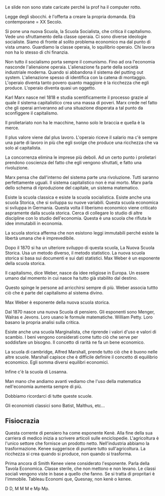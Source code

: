 Le slide non sono state caricate perché la prof ha il computer rotto.

Legge degli sbocchi. è l'offerta a creare la propria domanda. Età contemporane = XX Secolo. 

Si pone una nuova Scuola, la Scuola Socialista, che critica il capitalismo. Vede uno sfruttamento della classe operaia. Ci sono diverse ideologie socialiste. Siamo di fronte al solito problema economico ma dal punto di vista umano. Guardiamo la classe operaia, lo squilibrio operaio. Chi lavora non ha lo stesso di chi finanzia.

Non tutto il socialismo porta sempre il comunismo. Fino ad ora l'economia nasconde l'alienaione operaia. L'alienazione fa parte della società industriale moderna. Quando si abbandona il sistema del putting out system. L'alienazione spesso di identifica con la catena di montaggio. L'operaio diventa tanto povero quanto maggiore è la ricchezza che egli produce. L'operaio diventa quasi un oggetto. 

Karl Marx nasce nel 1818 e studia scentificamente il processo grazie al quale il sistema capitalistico crea una massa di poveri. Marx crede nel fatto che gli operai arriveranno ad una situazione disperata a tal punto da sconfiggere il capitalismo. 

Il prolietariato non ha le macchine, hanno solo le braccia e quella è la merce.

Il plus valore viene dal plus lavoro. L'operaio riceve il salario ma c'è sempre una parte di lavoro in più che egli svolge che produce una ricchezza che va solo al capitalista. 

La concorrenza elimina le imprese più deboli. Ad un certo punto i prolietari prendono coscienza del fatto che egli vengono sfruttati, e fatto una rivoluzione. 

Marx pensa che dall'interno del sistema parte una rivoluzione. Tutti saranno perfettamente uguali. Il sistema capitalistico non è mai morto. 
Marx parla dello schema di riproduzione del capitale, un sistema matematico. 

Esiste la scuola classica e esiste la scuola socialistica. Esiste anche una scuola Storica, che si sviluppa su nuove variabili. Questa scuola economica si sviluppa in Germania. Questa volta il liberismo economico viene criticato aspramente dalla scuola storica. Cerca di collegare lo studio di altre discipline con lo studio dell'economia. Questa è una scuola che rifiuta le idee immutabili in economia. 

La scuola storica afferma che non esistono leggi immutabili perché esiste la libertà umana che è imprevedibile. 

Dopo il 1870 si ha un ulteriore sviluppo di questa scuola, La Nuova Scuola Storica. Usa un metodo diverso, il metodo statistico. La nuova scuola storica si basa sui documenti e sui dati statistici. Max Weber è un esponente della scuola storica. 

Il capitalismo, dice Weber, nasce da idee religiose in Europa. Un essere umano dal momento in cui nasce ha tutto già stabilito dal destino. 

Questo spinge le persone ad arricchirsi sempre di più. Weber associa tuttto ciò che è parte del capitalismo al sistema divino. 

Max Weber è esponente della nuova scuola storica. 

Dal 1870 nasce una nuova Scuola di pensiero. Gli esponenti sono Menger, Walras e Jevons. Loro usano le formule matematiche. William Petty. Loro basano la propria analisi sulla critica. 

Esiste anche una scuola Marginalista, che riprende i valori d'uso e valori di scambio. I beni vengono considerati come tutto ciò che serve per soddisfare un bisogno. Il concetto di rarità ne fa un bene economico. 

La scuola di cambridge, Alfred Marshall, prende tutto ciò che è buono nelle altre scuole. Marshall capisce che è difficile definire il concetto di equilibrio economico. Egli somma diversi equilibri economici. 

Infine c'è la scuola di Losanna. 

Man mano che andiamo avanti vediamo che l'uso della matematica nell'economia aumenta sempre di più.

Dobbiamo ricordarci di tutte queste scuole. 

Gli economisti classici sono Batist, Malthus, etc...

## Fisiocrazia

Questa corrente di pensiero ha come esponente Kenè. Alla fine della sua carriera di medico inizia a scrivere articoli sulle enciclopedie. L'agricoltura è l'unico settore che fornisce un prodotto netto. Nell'industria abbiamo la trasformazione. Kenee suggerisce di puntare tutto sull'agricoltura. La ricchezza si crea quando si produce, non quando si trasforma.

Prima ancora di Smith Kenee viene considerato l'esponente. Parla della Tavola Economica. Classe sterile, che non mettono e non levano. Le classi sociali vengono viste in base a quello che fanno. Se si tratta di propritari è l'immobile. Tableau Economi que, Quesnay, non kenè o kenee. 

D D, M M M e Mp Mp.
